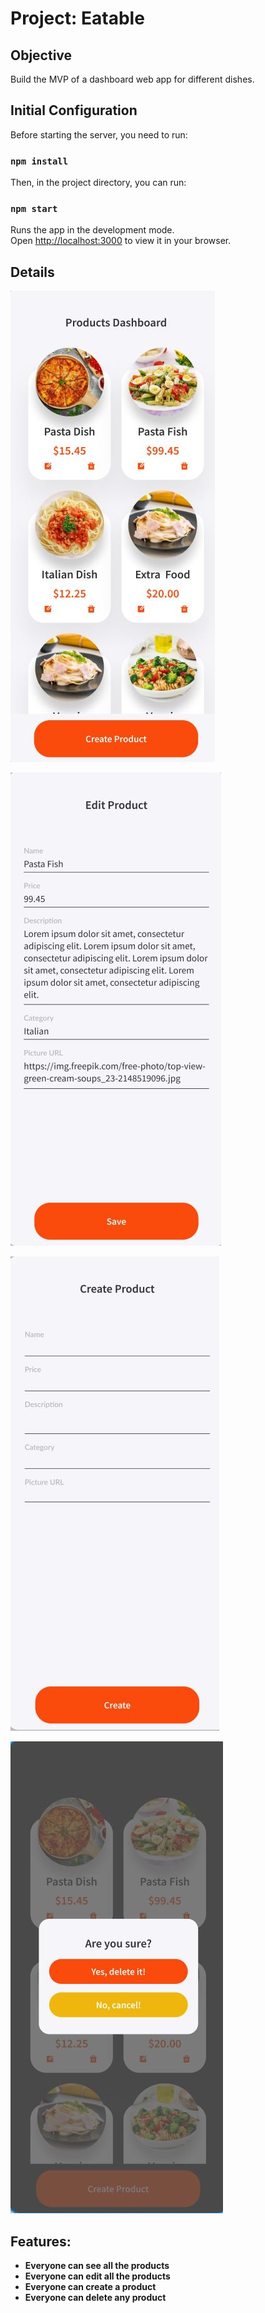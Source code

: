 # Project: Eatable

## Objective

Build the MVP of a dashboard web app for different dishes.

## Initial Configuration 

Before starting the server, you need to run:

### `npm install`

Then, in the project directory, you can run:

### `npm start`

Runs the app in the development mode.\
Open [http://localhost:3000](http://localhost:3000) to view it in your browser.

## Details

![products](./public/img/eatable_products.JPG)

![edit](./public/img/eatable_edit.JPG)

![create](./public/img/eatable_create.JPG)

![delete](./public/img/eatable_delete.JPG)

## Features:

- **Everyone can see all the products**
- **Everyone can edit all the products**
- **Everyone can create a product**
- **Everyone can delete any product**